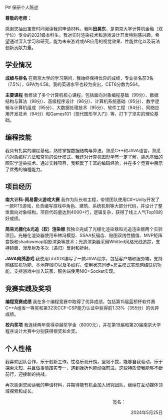 P# 保研个人陈述

**尊敬的老师：**

​	感谢您抽出宝贵时间阅读我的申请材料。我叫**田昊东**，是南京大学计算机金融（双学位）专业的2021级本科生。我对实时渲染技术和游戏设计开发特别感兴趣，希望通过深入学习和研究，能为未来游戏或AR应用的视觉效果、性能优化以及玩法创新贡献力量。

## 学业情况

**成绩与排名** 在南京大学的学习期间，我始终保持优异的成绩，专业排名前3名（7.5%），GPA为4.58。我的英语水平也较为突出，CET6分数为564。

**主要课程** 我修读了多个计算机核心课程，包括面向对象编程基础（99分）、数据结构与算法（98分）、高级程序设计（96分）、计算机系统基础（95分）、数字逻辑与计算机组成（95分）、大数据处理技术（95分）、软件工程（94分）、网络应用开发技术（94分）和Games101（现代图形学入门）等，打下了坚实的理论基础。

## 编程技能

​	我具有扎实的编程基础，熟练掌握数据结构与算法，熟悉C++和JAVA语言，熟悉向对象编程方法和常见的设计模式。我还对计算机图形学有一定了解，熟悉基础的图形学渲染技术。通过实践项目，我积累了丰富的编码经验，并在多个竞赛中展示了优秀的编程能力。

## 项目经历

**南大计科-网易雷火游戏大赛** 我作为队长和主程，带领团队使用C#+Unity开发了一款RTS游戏，负责编写游戏中角色、建筑、系统机制等大部分代码，并设计了整体面向对象结构，项目代码量达到4000+行，逻辑复杂，获得了线上人气Top10的好成绩。

**简易光栅化&光追（软）渲染器** 我独立完成了光栅化渲染器和光追渲染器两个实验项目。光栅化渲染器使用布林冯模型、SSAA抗锯齿、贴图双线性插值、MVP矩阵变换和shadowmap阴影渲染等技术；光追渲染器采用Whitted风格光线追踪，支持镜面、漫反射及多次（递归）反射和折射。

**JAVA肉鸽游戏** 我使用LibGDX编写了一款JAVA程序，包括客户端和服务端，支持网络联机功能、本地存档IO以及多线程。使用状态同步+房主模式实现网络联机功能，支持游戏中加入玩家，服务端使用NIO+Socket实现。

## 竞赛实践及奖项

**编程竞赛成绩** 我在多个编程竞赛中取得了优异成绩，包括第15届蓝桥杯软件赛C++A组省一等奖和第32次CCF-CSP能力认证中获得前1.33%（355分）的优异成绩。

**校内奖项** 我连续两年获得卓越奖学金（8000元），并在第19届和第20届南京大学程序设计大赛中分别获得银奖和金奖。

## 个人性格

​	我喜欢团队合作，乐于创新工作，性格乐观开朗，坚韧不拔，能够自我驱动，乐于探索未知，并且做事情踏实专一，遇到挫折也能顽强前进。这些特质使我能够不断前行，迎接新的挑战。

​	再次感谢您阅读我的申请材料，并期待能有机会加入研究团队，继续在互动媒体领域探索和成长。

<div class="signature">
    <div style="text-align: right;">
        <p>签名：&nbsp;&nbsp;&nbsp;&nbsp;&nbsp;&nbsp;&nbsp;&nbsp;&nbsp;&nbsp;&nbsp;&nbsp;&nbsp;&nbsp;&nbsp;&nbsp;&nbsp;&nbsp;&nbsp;&nbsp;&nbsp;&nbsp;&nbsp;&nbsp;&nbsp;&nbsp;&nbsp;&nbsp;&nbsp;&nbsp;</p>
        <p>2024年5月25日</p>
    </div>
</div>